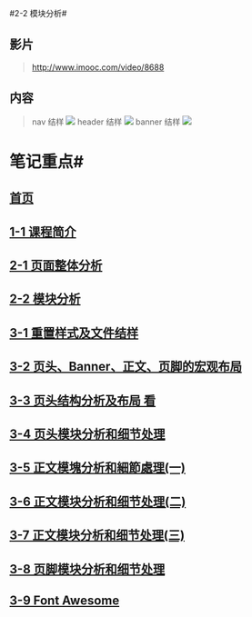 #2-2 模块分析#
## 影片 ##

> http://www.imooc.com/video/8688

## 内容 ##
> nav 结样
![](http://i.imgur.com/OCgwpQI.jpg)
> header 结样
![](http://i.imgur.com/JkmTdmx.jpg)
> banner 结样
![](http://i.imgur.com/abnjTcd.jpg)


# 笔记重点#
## [首页](https://github.com/bhnddowinf/imooc-445/blob/master/readme.md "首页")
## [1-1 课程简介](https://github.com/bhnddowinf/imooc-445/blob/master/1-1.md)
## [2-1 页面整体分析](https://github.com/bhnddowinf/imooc-445/blob/master/2-1.md)
## [2-2 模块分析](https://github.com/bhnddowinf/imooc-445/blob/master/2-2.md)
## [3-1 重置样式及文件结样](https://github.com/bhnddowinf/imooc-445/blob/master/3-1.md)
## [3-2 页头、Banner、正文、页脚的宏观布局](https://github.com/bhnddowinf/imooc-445/blob/master/3-2.md)
## [3-3 页头结构分析及布局	看](https://github.com/bhnddowinf/imooc-445/blob/master/3-3.md)
## [3-4 页头模块分析和细节处理](https://github.com/bhnddowinf/imooc-445/blob/master/3-4.md)
## [3-5 正文模塊分析和細節處理(一)](https://github.com/bhnddowinf/imooc-445/blob/master/3-5.md)
## [3-6 正文模块分析和细节处理(二)](https://github.com/bhnddowinf/imooc-445/blob/master/3-6.md)
## [3-7 正文模块分析和细节处理(三)](https://github.com/bhnddowinf/imooc-445/blob/master/3-7.md)
## [3-8 页脚模块分析和细节处理](https://github.com/bhnddowinf/imooc-445/blob/master/3-8.md)
## [3-9 Font Awesome](https://github.com/bhnddowinf/imooc-445/blob/master/3-9.md)